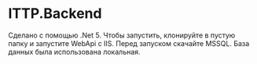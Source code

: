 # ITTP.Backend
Сделано с помощью .Net 5.
Чтобы запустить, клонируйте в пустую папку и запустите WebApi с IIS. Перед запуском скачайте MSSQL. База данных была использована локальная.
